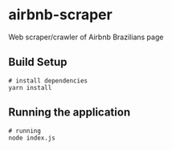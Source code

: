# airbnb-scraper
Web scraper/crawler of Airbnb Brazilians page

## Build Setup

    # install dependencies
    yarn install

## Running the application

    # running
    node index.js